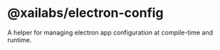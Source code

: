 # @xailabs/electron-config

A helper for managing electron app configuration at compile-time and runtime.

